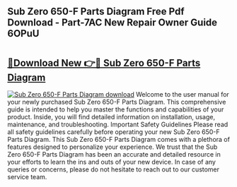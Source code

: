 ## Sub Zero 650-F Parts Diagram Free Pdf Download - Part-7AC New Repair Owner Guide 6OPuU

# <h2><a href="http://dfmbs2i.blite.top/?on=Sub+Zero+650-F+Parts+Diagram">🔗Download New 👉🔴 Sub Zero 650-F Parts Diagram</a></h2>

[![Sub Zero 650-F Parts Diagram download](https://i.imgur.com/lujVjoI.png)](http://dfmbs2i.blite.top/?on=Sub+Zero+650-F+Parts+Diagram)
Welcome to the user manual for your newly purchased Sub Zero 650-F Parts Diagram. This comprehensive guide is intended to help you master the functions and capabilities of your product. Inside, you will find detailed information on installation, usage, maintenance, and troubleshooting. Important Safety Guidelines Please read all safety guidelines carefully before operating your new Sub Zero 650-F Parts Diagram. This Sub Zero 650-F Parts Diagram comes with a plethora of features designed to personalize your experience. We trust that the Sub Zero 650-F Parts Diagram has been an accurate and detailed resource in your efforts to learn the ins and outs of your new device. In case of any queries or concerns, please do not hesitate to reach out to our customer service team.
